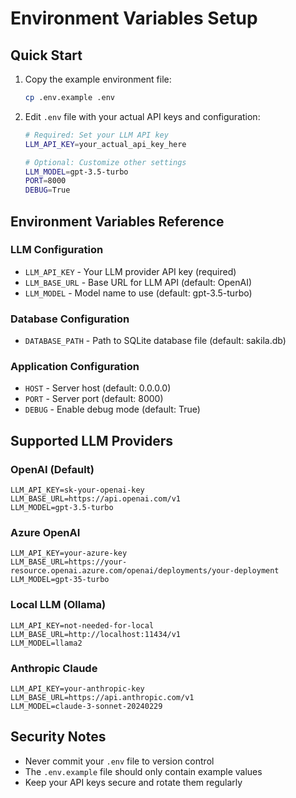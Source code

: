 # Environment Variables Setup

## Quick Start

1. Copy the example environment file:
   ```bash
   cp .env.example .env
   ```

2. Edit `.env` file with your actual API keys and configuration:
   ```bash
   # Required: Set your LLM API key
   LLM_API_KEY=your_actual_api_key_here
   
   # Optional: Customize other settings
   LLM_MODEL=gpt-3.5-turbo
   PORT=8000
   DEBUG=True
   ```

## Environment Variables Reference

### LLM Configuration
- `LLM_API_KEY` - Your LLM provider API key (required)
- `LLM_BASE_URL` - Base URL for LLM API (default: OpenAI)
- `LLM_MODEL` - Model name to use (default: gpt-3.5-turbo)

### Database Configuration
- `DATABASE_PATH` - Path to SQLite database file (default: sakila.db)

### Application Configuration
- `HOST` - Server host (default: 0.0.0.0)
- `PORT` - Server port (default: 8000)
- `DEBUG` - Enable debug mode (default: True)

## Supported LLM Providers

### OpenAI (Default)
```env
LLM_API_KEY=sk-your-openai-key
LLM_BASE_URL=https://api.openai.com/v1
LLM_MODEL=gpt-3.5-turbo
```

### Azure OpenAI
```env
LLM_API_KEY=your-azure-key
LLM_BASE_URL=https://your-resource.openai.azure.com/openai/deployments/your-deployment
LLM_MODEL=gpt-35-turbo
```

### Local LLM (Ollama)
```env
LLM_API_KEY=not-needed-for-local
LLM_BASE_URL=http://localhost:11434/v1
LLM_MODEL=llama2
```

### Anthropic Claude
```env
LLM_API_KEY=your-anthropic-key
LLM_BASE_URL=https://api.anthropic.com/v1
LLM_MODEL=claude-3-sonnet-20240229
```

## Security Notes

- Never commit your `.env` file to version control
- The `.env.example` file should only contain example values
- Keep your API keys secure and rotate them regularly
